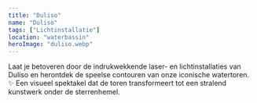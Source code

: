 ```yaml
---
title: "Duliso"
name: "Duliso"
tags: ["Lichtinstallatie"]
location: "waterbassin"
heroImage: "duliso.webp"
---
```


Laat je betoveren door de indrukwekkende laser- en lichtinstallaties van Duliso en herontdek de speelse contouren van onze iconische watertoren. ✨ Een visueel spektakel dat de toren transformeert tot een stralend kunstwerk onder de sterrenhemel.
